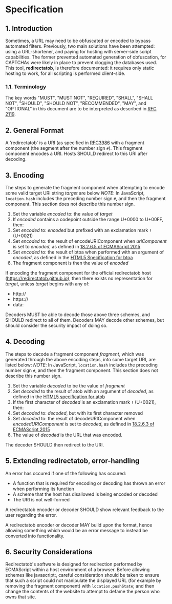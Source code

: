 # Specification
## 1. Introduction
Sometimes, a URL may need to be obfuscated or encoded to bypass automated filters. Previously, two main solutions have been attempted: using a URL-shortener, and paying for hosting with server-side script capabilities. The former prevented automated generation of obfuscation, for CAPTCHAs were likely in place to prevent clogging the databases used. This tool, **redirectatob**, is therefore documented: it requires only static hosting to work, for all scripting is performed client-side.
### 1.1. Terminology
The key words "MUST", "MUST NOT", "REQUIRED", "SHALL", "SHALL NOT", "SHOULD", "SHOULD NOT", "RECOMMENDED",  "MAY", and "OPTIONAL" in this document are to be interpreted as described in [RFC 2119](https://tools.ietf.org/html/rfc2119).
## 2. General Format
A 'redirectatob' is a URI (as specified in [RFC3986](https://tools.ietf.org/html/rfc3986) with a fragment component (the segment after the number sign `#`). This fragment component encodes a URI. Hosts SHOULD redirect to this URI after decoding.
## 3. Encoding
The steps to generate the fragment component when attempting to encode some valid target URI string *target* are below
*NOTE*: In JavaScript, `location.hash` includes the preceding number sign `#`, and then the fragment component. This section does not describe this number sign.

1. Set the variable *encoded* to: the value of *target*
2. If *encoded* contains a codepoint outside the range U+0000 to U+00FF, then:
  1. Set *encoded* to: *encoded* but prefixed with an exclamation mark `!` (U+0021)
  2. Set *encoded* to: the result of encodeURIComponent when *uriComponent* is set to *encoded*, as defined in [18.2.6.5 of ECMAScript 2015](https://www.ecma-international.org/ecma-262/6.0/#sec-encodeuricomponent-uricomponent)
3. Set *encoded* to: the result of btoa when performed with an argument of *encoded*, as defined in the [HTML5 Specification for btoa](https://www.w3.org/TR/html50/webappapis.html#dom-windowbase64-btoa)
4. The fragment component is then the value of *encoded*

If encoding the fragment component for the official redirectatob host (https://redirectatob.github.io), then there exists no representation for *target*, unless *target* begins with any of:
- http://
- https://
- data:

Decoders MUST be able to decode those above three schemes, and SHOULD redirect to all of them. Decoders MAY decode other schemes, but should consider the security impact of doing so.

## 4. Decoding
The steps to decode a fragment component *fragment*, which was generated through the above encoding steps, into some target URI, are listed below:
*NOTE*: In JavaScript, `location.hash` includes the preceding number sign `#`, and then the fragment component. This section does not describe this number sign.

1. Set the variable *decoded* to be the value of *fragment*
2. Set *decoded* to the result of atob with an argument of *decoded*, as defined in the [HTML5 specification for atob](https://www.w3.org/TR/html50/webappapis.html#dom-windowbase64-atob)
3. If the first character of *decoded* is an exclamation mark `!` (U+0021), then:
  1. Set *decoded* to: *decoded*, but with its first character removed
  2. Set *decoded* to: the result of decodeURIComponent when *encodedURIComponent* is set to *decoded*, as defined in [18.2.6.3 of ECMAScript 2015](https://www.ecma-international.org/ecma-262/6.0/#sec-decodeuricomponent-encodeduricomponent)
4. The value of *decoded* is the URL that was encoded.

The decoder SHOULD then redirect to the URI.

## 5. Extending redirectatob, error-handling

An error has occured if one of the following has occured:
- A function that is required for encoding or decoding has thrown an error when performing its function
- A scheme that the host has disallowed is being encoded or decoded
- The URI is not well-formed

A redirectatob encoder or decoder SHOULD show relevant feedback to the user regarding the error.

A redirectatob encoder or decoder MAY build upon the format, hence allowing something which would be an error message to instead be converted into functionality.

## 6. Security Considerations

Redirectatob's software is designed for redirection performed by ECMAScript within a host environment of a browser. Before allowing schemes like javascript:, careful consideration should be taken to ensure that such a script could not manipulate the displayed URL (for example by removing the fragment component) with `location.pushState`; and then change the contents of the website to attempt to defame the person who owns that site.
